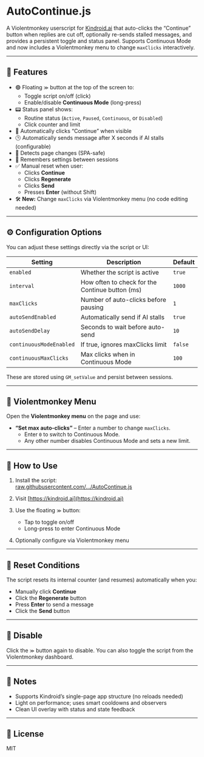 # AutoContinue.js

A Violentmonkey userscript for [Kindroid.ai](https://kindroid.ai) that auto-clicks the “Continue” button when replies are cut off, optionally re-sends stalled messages, and provides a persistent toggle and status panel. Supports Continuous Mode and now includes a Violentmonkey menu to change `maxClicks` interactively.

---

## 🔧 Features

- 🟢 Floating `≫` button at the top of the screen to:
  - Toggle script on/off (click)
  - Enable/disable **Continuous Mode** (long-press)
- 📟 Status panel shows:
  - Routine status (`Active`, `Paused`, `Continuous`, or `Disabled`)
  - Click counter and limit
- 🔁 Automatically clicks “Continue” when visible
- 🕒 Automatically sends message after X seconds if AI stalls (configurable)
- 🔄 Detects page changes (SPA-safe)
- 🧠 Remembers settings between sessions
- ✅ Manual reset when user:
  - Clicks **Continue**
  - Clicks **Regenerate**
  - Clicks **Send**
  - Presses **Enter** (without Shift)
- 🛠 **New:** Change `maxClicks` via Violentmonkey menu (no code editing needed)

---

## ⚙️ Configuration Options

You can adjust these settings directly via the script or UI:

| Setting               | Description                                             | Default |
|-----------------------|---------------------------------------------------------|---------|
| `enabled`             | Whether the script is active                            | `true`  |
| `interval`            | How often to check for the Continue button (ms)        | `1000`  |
| `maxClicks`           | Number of auto-clicks before pausing                   | `1`     |
| `autoSendEnabled`     | Automatically send if AI stalls                         | `true`  |
| `autoSendDelay`       | Seconds to wait before auto-send                        | `10`    |
| `continuousModeEnabled` | If true, ignores maxClicks limit                    | `false` |
| `continuousMaxClicks` | Max clicks when in Continuous Mode                     | `100`   |

These are stored using `GM_setValue` and persist between sessions.

---

## 🧩 Violentmonkey Menu

Open the **Violentmonkey menu** on the page and use:

- **“Set max auto-clicks”** – Enter a number to change `maxClicks`.
  - Enter `0` to switch to Continuous Mode.
  - Any other number disables Continuous Mode and sets a new limit.

---

## 🚀 How to Use

1. Install the script:  
   [raw.githubusercontent.com/.../AutoContinue.js](https://raw.githubusercontent.com/QuarkZ26/Kindroid/main/AutoContinue/AutoContinue.js)

2. Visit [https://kindroid.ai](https://kindroid.ai)
3. Use the floating `≫` button:
   - Tap to toggle on/off
   - Long-press to enter Continuous Mode
4. Optionally configure via Violentmonkey menu

---

## 🔄 Reset Conditions

The script resets its internal counter (and resumes) automatically when you:

- Manually click **Continue**
- Click the **Regenerate** button
- Press **Enter** to send a message
- Click the **Send** button

---

## 🧼 Disable

Click the `≫` button again to disable. You can also toggle the script from the Violentmonkey dashboard.

---

## 📝 Notes

- Supports Kindroid’s single-page app structure (no reloads needed)
- Light on performance; uses smart cooldowns and observers
- Clean UI overlay with status and state feedback

---

## 📜 License

MIT
